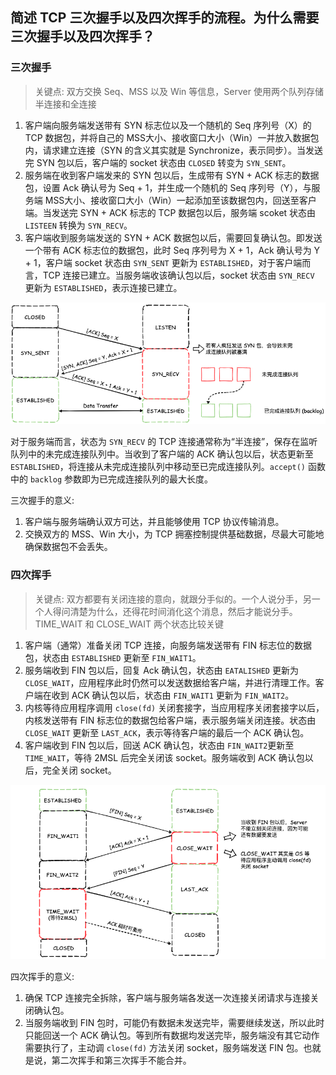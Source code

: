## 简述 TCP 三次握手以及四次挥手的流程。为什么需要三次握手以及四次挥手？

### 三次握手

> 关键点: 双方交换 Seq、MSS 以及 Win 等信息，Server 使用两个队列存储半连接和全连接

1. 客户端向服务端发送带有 SYN 标志位以及一个随机的 Seq 序列号（X）的 TCP 数据包，并将自己的 MSS大小、接收窗口大小（Win）一并放入数据包内，请求建立连接（SYN 的含义其实就是 Synchronize，表示同步）。当发送完 SYN 包以后，客户端的 socket 状态由 `CLOSED` 转变为 `SYN_SENT`。
2. 服务端在收到客户端发来的 SYN 包以后，生成带有 SYN + ACK 标志的数据包，设置 Ack 确认号为 Seq + 1，并生成一个随机的 Seq 序列号（Y），与服务端 MSS大小、接收窗口大小（Win）一起添加至该数据包内，回送至客户端。当发送完 SYN + ACK 标志的 TCP 数据包以后，服务端 scoket 状态由 `LISTEEN` 转换为 `SYN_RECV`。
3. 客户端收到服务端发送的 SYN + ACK 数据包以后，需要回复确认包。即发送一个带有 ACK 标志位的数据包，此时 Seq 序列号为 X + 1，Ack 确认号为 Y + 1，客户端 socket 状态由 `SYN_SENT` 更新为 `ESTABLISHED`，对于客户端而言，TCP 连接已建立。当服务端收该确认包以后，socket 状态由 `SYN_RECV` 更新为 `ESTABLISHED`，表示连接已建立。

![Alt text](../images/1619766123992.png)


对于服务端而言，状态为 `SYN_RECV` 的 TCP 连接通常称为“半连接”，保存在监听队列中的未完成连接队列中。当收到了客户端的 ACK 确认包以后，状态更新至 `ESTABLISHED`，将连接从未完成连接队列中移动至已完成连接队列。`accept()` 函数中的 `backlog` 参数即为已完成连接队列的最大长度。


三次握手的意义:

1. 客户端与服务端确认双方可达，并且能够使用 TCP 协议传输消息。
2. 交换双方的 MSS、Win 大小，为 TCP 拥塞控制提供基础数据，尽最大可能地确保数据包不会丢失。

### 四次挥手

> 关键点: 双方都要有关闭连接的意向，就跟分手似的。一个人说分手，另一个人得问清楚为什么，还得花时间消化这个消息，然后才能说分手。TIME_WAIT 和 CLOSE_WAIT 两个状态比较关键

1. 客户端（通常）准备关闭 TCP 连接，向服务端发送带有 FIN 标志位的数据包，状态由 `ESTABLISHED` 更新至 `FIN_WAIT1`。
2. 服务端收到 FIN 包以后，回复 Ack 确认包，状态由 `EATALISHED` 更新为 `CLOSE_WAIT`，应用程序此时仍然可以发送数据给客户端，并进行清理工作。客户端在收到 ACK 确认包以后，状态由 `FIN_WAIT1` 更新为 `FIN_WAIT2`。
3. 内核等待应用程序调用 `close(fd)` 关闭套接字，当应用程序关闭套接字以后，内核发送带有 FIN 标志位的数据包给客户端，表示服务端关闭连接。状态由 `CLOSE_WAIT` 更新至 `LAST_ACK`，表示等待客户端的最后一个 ACK 确认包。
4. 客户端收到 FIN 包以后，回送 ACK 确认包，状态由 `FIN_WAIT2`更新至 `TIME_WAIT`，等待 2MSL 后完全关闭该 socket。服务端收到 ACK 确认包以后，完全关闭 socket。


![Alt text](../images/1619767874908.png)


四次挥手的意义:

1. 确保 TCP 连接完全拆除，客户端与服务端各发送一次连接关闭请求与连接关闭确认包。
2. 当服务端收到 FIN 包时，可能仍有数据未发送完毕，需要继续发送，所以此时只能回送一个 ACK 确认包。等到所有数据均发送完毕，服务端没有其它动作需要执行了，主动调 `close(fd)` 方法关闭 socket，服务端发送 FIN 包。也就是说，第二次挥手和第三次挥手不能合并。